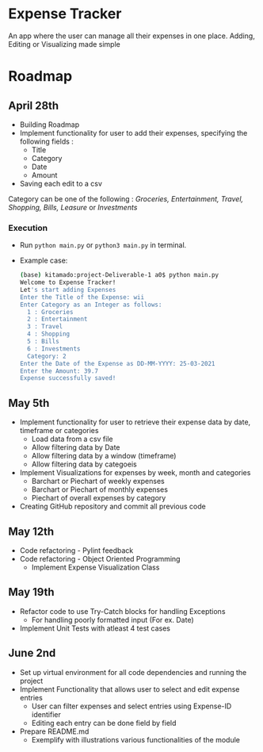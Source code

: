 # Expense Tracker

An app where the user can manage all their expenses in one place. Adding, Editing or Visualizing made simple 

# Roadmap
## April 28th
- Building Roadmap
- Implement functionality for user to add their expenses, specifying the following fields :
	- Title
	- Category 
	- Date 
	- Amount 
- Saving each edit to a csv

Category can be one of the following : *Groceries, Entertainment, Travel, Shopping, Bills, Leasure* or *Investments*

### Execution

- Run `python main.py` or `python3 main.py` in terminal.
- Example case:

  ```bash
  (base) kitamado:project-Deliverable-1 a0$ python main.py
  Welcome to Expense Tracker!
  Let's start adding Expenses
  Enter the Title of the Expense: wii
  Enter Category as an Integer as follows: 
    1 : Groceries 
    2 : Entertainment 
    3 : Travel 
    4 : Shopping 
    5 : Bills 
    6 : Investments 
    Category: 2
  Enter the Date of the Expense as DD-MM-YYYY: 25-03-2021
  Enter the Amount: 39.7
  Expense successfully saved!
  ```


## May 5th
- Implement functionality for user to retrieve their expense data by date, timeframe or categories
	- Load data from a csv file
	- Allow filtering data by Date
	- Allow filtering data by a window (timeframe)
	- Allow filtering data by categoeis
- Implement Visualizations for expenses by week, month and categories
	- Barchart or Piechart of weekly expenses
	- Barchart or Piechart of monthly expenses
	- Piechart of overall expenses by category
- Creating GitHub repository and commit all previous code

## May 12th
- Code refactoring - Pylint feedback
- Code refactoring - Object Oriented Programming
	- Implement Expense Visualization Class

## May 19th
- Refactor code to use Try-Catch blocks for handling Exceptions
	- For handling poorly formatted input (For ex. Date)
- Implement Unit Tests with atleast 4 test cases

## June 2nd
- Set up virtual environment for all code dependencies and running the project
- Implement Functionality that allows user to select and edit expense entries 
	- User can filter expenses and select entries using Expense-ID identifier
	- Editing each entry can be done field by field 
- Prepare README.md
	- Exemplify with illustrations various functionalities of the module